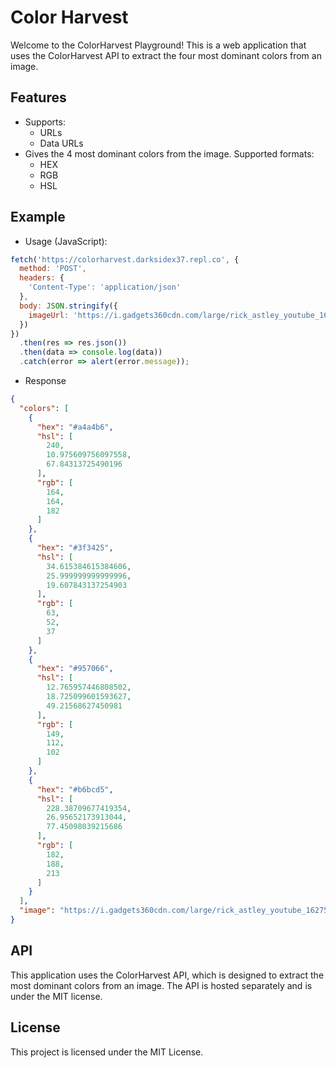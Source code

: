 # Color Harvest

Welcome to the ColorHarvest Playground! This is a web application that uses the ColorHarvest API to extract the four most dominant colors from an image.

## Features
- Supports:
  - URLs
  - Data URLs
- Gives the 4 most dominant colors from the image. Supported formats:
  - HEX
  - RGB
  - HSL

## Example
- Usage (JavaScript):
```javascript
fetch('https://colorharvest.darksidex37.repl.co', {
  method: 'POST',
  headers: {
    'Content-Type': 'application/json'
  },
  body: JSON.stringify({
    imageUrl: 'https://i.gadgets360cdn.com/large/rick_astley_youtube_1627540038486.jpg'
  })
})
  .then(res => res.json())
  .then(data => console.log(data))
  .catch(error => alert(error.message));
```
- Response
```json
{
  "colors": [
    {
      "hex": "#a4a4b6",
      "hsl": [
        240,
        10.975609756097558,
        67.84313725490196
      ],
      "rgb": [
        164,
        164,
        182
      ]
    },
    {
      "hex": "#3f3425",
      "hsl": [
        34.615384615384606,
        25.999999999999996,
        19.607843137254903
      ],
      "rgb": [
        63,
        52,
        37
      ]
    },
    {
      "hex": "#957066",
      "hsl": [
        12.765957446808502,
        18.725099601593627,
        49.21568627450981
      ],
      "rgb": [
        149,
        112,
        102
      ]
    },
    {
      "hex": "#b6bcd5",
      "hsl": [
        228.38709677419354,
        26.95652173913044,
        77.45098039215686
      ],
      "rgb": [
        182,
        188,
        213
      ]
    }
  ],
  "image": "https://i.gadgets360cdn.com/large/rick_astley_youtube_1627540038486.jpg"
}
```

## API
This application uses the ColorHarvest API, which is designed to extract the most dominant colors from an image. The API is hosted separately and is under the MIT license.

## License
This project is licensed under the MIT License.
